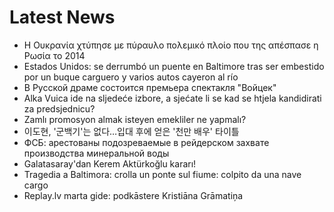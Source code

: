 # Latest News
-  Η Ουκρανία χτύπησε με πύραυλο πολεμικό πλοίο που της απέσπασε η Ρωσία το 2014
-  Estados Unidos: se derrumbó un puente en Baltimore tras ser embestido por un buque carguero y varios autos cayeron al río
-  В Русской драме состоится премьера спектакля "Войцек"
-  Alka Vuica ide na sljedeće izbore, a sjećate li se kad se htjela kandidirati za predsjednicu?
-  Zamlı promosyon almak isteyen emekliler ne yapmalı?
-  이도현, '군백기'는 없다…입대 후에 얻은 '천만 배우' 타이틀
-  ФСБ: арестованы подозреваемые в рейдерском захвате производства минеральной воды
-  Galatasaray'dan Kerem Aktürkoğlu kararı!
-  Tragedia a Baltimora: crolla un ponte sul fiume: colpito da una nave cargo
-  Replay.lv marta gide: podkāstere Kristiāna Grāmatiņa
